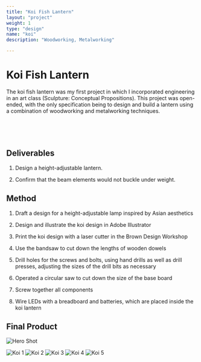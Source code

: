 ```yaml
---
title: "Koi Fish Lantern"
layout: "project"
weight: 1
type: "design"
name: "koi"
description: "Woodworking, Metalworking"

---
```


# Koi Fish Lantern

The koi fish lantern was my first project in which I incorporated engineering in an art class (Sculpture: Conceptual Propositions). This project was open-ended, with the only specification being to design and build a lantern using a combination of woodworking and metalworking techniques.

<!-- DO NOT TOUCH -->
​
<!-- DO NOT TOUCH -->
​
<!-- DO NOT TOUCH -->

## Deliverables

1) Design a height-adjustable lantern.

2) Confirm that the beam elements would not buckle under weight.

## Method

1) Draft a design for a height-adjustable lamp inspired by Asian aesthetics

2) Design and illustrate the koi design in Adobe Illustrator

3) Print the koi design with a laser cutter in the Brown Design Workshop

4) Use the bandsaw to cut down the lengths of wooden dowels

5) Drill holes for the screws and bolts, using hand drills as well as drill presses, adjusting the sizes of the drill bits as necessary

6) Operated a circular saw to cut down the size of the base board

7) Screw together all components

8) Wire LEDs with a breadboard and batteries, which are placed inside the koi lantern


## Final Product

![Hero Shot](/img/koititle.png)

![Koi 1](/img/z2.jpg)
![Koi 2](/img/z1.jpg)
![Koi 3](/img/z3.jpg)
![Koi 4](/img/z4.jpg)
![Koi 5](/img/z5.jpg)
